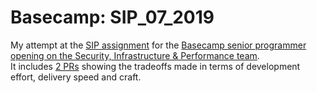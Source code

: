 # Basecamp: SIP_07_2019

My attempt at the [SIP assignment](https://gist.github.com/rosa/783d23a4a835b9a81ea7e8cec5eaf671) for the [Basecamp senior programmer opening on the Security, Infrastructure & Performance team](https://m.signalvnoise.com/basecamp-is-hiring-a-senior-programmer/).  
It includes [2 PRs](https://github.com/philip-maina/basecamp-SIP_07_2019/pulls) showing the tradeoffs made in terms of development effort, delivery speed and craft.
